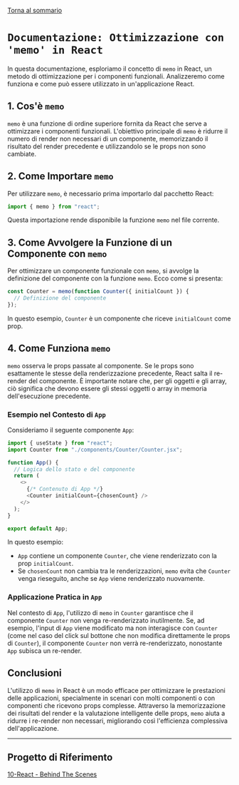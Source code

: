 [Torna al sommario](../Summary.md)

# `Documentazione: Ottimizzazione con 'memo' in React`

In questa documentazione, esploriamo il concetto di `memo` in React, un metodo di ottimizzazione per i componenti funzionali. Analizzeremo come funziona e come può essere utilizzato in un'applicazione React.

## 1. Cos'è `memo`

`memo` è una funzione di ordine superiore fornita da React che serve a ottimizzare i componenti funzionali. L'obiettivo principale di `memo` è ridurre il numero di render non necessari di un componente, memorizzando il risultato del render precedente e utilizzandolo se le props non sono cambiate.

## 2. Come Importare `memo`

Per utilizzare `memo`, è necessario prima importarlo dal pacchetto React:

```javascript
import { memo } from "react";
```

Questa importazione rende disponibile la funzione `memo` nel file corrente.

## 3. Come Avvolgere la Funzione di un Componente con `memo`

Per ottimizzare un componente funzionale con `memo`, si avvolge la definizione del componente con la funzione `memo`. Ecco come si presenta:

```javascript
const Counter = memo(function Counter({ initialCount }) {
  // Definizione del componente
});
```

In questo esempio, `Counter` è un componente che riceve `initialCount` come prop.

## 4. Come Funziona `memo`

`memo` osserva le props passate al componente. Se le props sono esattamente le stesse della renderizzazione precedente, React salta il re-render del componente. È importante notare che, per gli oggetti e gli array, ciò significa che devono essere gli stessi oggetti o array in memoria dell'esecuzione precedente.

### Esempio nel Contesto di `App`

Consideriamo il seguente componente `App`:

```javascript
import { useState } from "react";
import Counter from "./components/Counter/Counter.jsx";

function App() {
  // Logica dello stato e del componente
  return (
    <>
      {/* Contenuto di App */}
      <Counter initialCount={chosenCount} />
    </>
  );
}

export default App;
```

In questo esempio:

- `App` contiene un componente `Counter`, che viene renderizzato con la prop `initialCount`.
- Se `chosenCount` non cambia tra le renderizzazioni, `memo` evita che `Counter` venga rieseguito, anche se `App` viene renderizzato nuovamente.

### Applicazione Pratica in `App`

Nel contesto di `App`, l'utilizzo di `memo` in `Counter` garantisce che il componente `Counter` non venga re-renderizzato inutilmente. Se, ad esempio, l'input di `App` viene modificato ma non interagisce con `Counter` (come nel caso del click sul bottone che non modifica direttamente le props di `Counter`), il componente `Counter` non verrà re-renderizzato, nonostante `App` subisca un re-render.

## Conclusioni

L'utilizzo di `memo` in React è un modo efficace per ottimizzare le prestazioni delle applicazioni, specialmente in scenari con molti componenti o con componenti che ricevono props complesse. Attraverso la memorizzazione dei risultati del render e la valutazione intelligente delle props, `memo` aiuta a ridurre i re-render non necessari, migliorando così l'efficienza complessiva dell'applicazione.

---

## Progetto di Riferimento

[10-React - Behind The Scenes](../Demo/10-%20React%20-%20Behind%20The%20Scenes/)